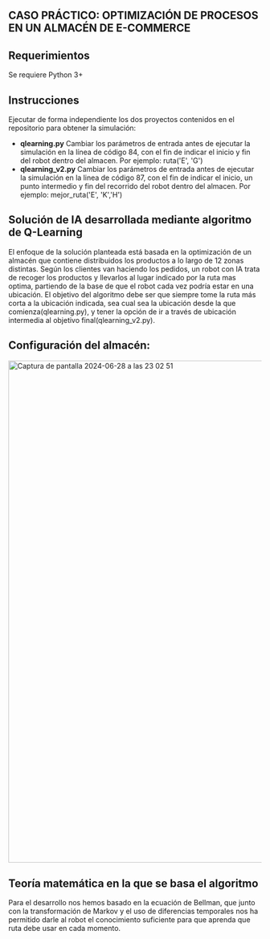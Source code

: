 
##  CASO PRÁCTICO: OPTIMIZACIÓN DE PROCESOS EN UN ALMACÉN DE E-COMMERCE 


## Requerimientos
Se requiere Python 3+

## Instrucciones
Ejecutar de forma independiente los dos proyectos contenidos en el repositorio para obtener la simulación:
- **qlearning.py**
    Cambiar los parámetros de entrada antes de ejecutar la simulación en la línea de código 84, con el fin de indicar el inicio y fin del robot dentro del           almacen. Por ejemplo: ruta('E', 'G')
- **qlearning_v2.py**
    Cambiar los parámetros de entrada antes de ejecutar la simulación en la linea de código 87, con el fin de indicar el inicio, un punto intermedio y fin del         recorrido del robot dentro del almacen. Por ejemplo: mejor_ruta('E', 'K','H')

## Solución de IA desarrollada mediante algoritmo de Q-Learning
El enfoque de la solución planteada está basada en la optimización de un almacén que contiene distribuidos los productos a lo largo de 12 zonas distintas. Según los clientes van haciendo los pedidos, un robot con IA trata de recoger los productos y llevarlos al lugar indicado por la ruta mas optima, partiendo de la base de que el robot cada vez podría estar en una ubicación. El objetivo del algoritmo debe ser que siempre tome la ruta más corta a la ubicación indicada, sea cual sea la ubicación desde la que comienza(qlearning.py), y tener la opción de ir a través de  ubicación intermedia al objetivo final(qlearning_v2.py).

## Configuración del almacén:

<img width="1000" alt="Captura de pantalla 2024-06-28 a las 23 02 51" src="https://github.com/agarpu/Optimizacion-de-Procesos/assets/174133000/5c9cb683-9ce8-4b24-ae4e-46c7cd60ac54">

## Teoría matemática en la que se basa el algoritmo
Para el desarrollo nos hemos basado en la ecuación de Bellman, que junto con la transformación de Markov y el uso de diferencias temporales nos ha permitido darle al robot el conocimiento suficiente para que aprenda que ruta debe usar en cada momento.
